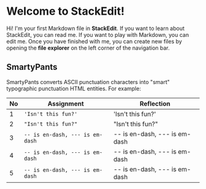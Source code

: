 # Welcome to StackEdit!

Hi! I'm your first Markdown file in **StackEdit**. If you want to learn about StackEdit, you can read me. If you want to play with Markdown, you can edit me. Once you have finished with me, you can create new files by opening the **file explorer** on the left corner of the navigation bar.

## SmartyPants

SmartyPants converts ASCII punctuation characters into "smart" typographic punctuation HTML entities. For example:

|   No    |Assignment                     |Reflection                   |
|-------- |-------------------------------|-----------------------------|
|     1   |`'Isn't this fun?'`            |'Isn't this fun?'            |
|     2   |`"Isn't this fun?"`            |"Isn't this fun?"            |
|     3   |`-- is en-dash, --- is em-dash`|-- is en-dash, --- is em-dash|
|     4   |`-- is en-dash, --- is em-dash`|-- is en-dash, --- is em-dash|
|     5   |`-- is en-dash, --- is em-dash`|-- is en-dash, --- is em-dash|
